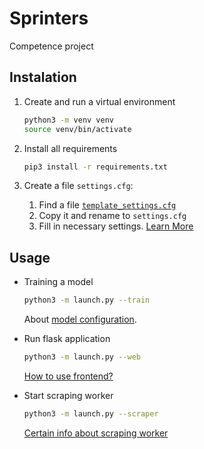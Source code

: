 # Sprinters

Competence project

## Instalation

1. Create and run a virtual environment

    ```bash
    python3 -m venv venv
    source venv/bin/activate
    ```

1. Install all requirements

    ```bash
    pip3 install -r requirements.txt
    ```

1. Create a file `settings.cfg`:

    1. Find a file [`template_settings.cfg`](template_settings.cfg)
    1. Copy it and rename to `settings.cfg`
    1. Fill in necessary settings. [Learn More](webservice/README.md#settings)

## Usage

- Training a model

    ```bash
    python3 -m launch.py --train
    ```

    About [model configuration](ml/README.md#generating-models).

- Run flask application

    ```bash
    python3 -m launch.py --web
    ```

    [How to use frontend?](frontend/README.md)

- Start scraping worker
    ```bash
    python3 -m launch.py --scraper
    ```

    [Certain info about scraping worker](scraper/README.md)
    